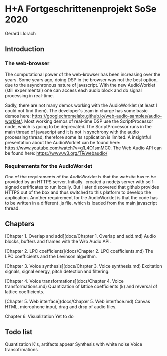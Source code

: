 # H+A Fortgeschrittenenprojekt SoSe 2020
 Gerard Llorach

## Introduction

### The web-browser
The computational power of the web-browser has been increasing over the years. Some years ago, doing DSP in the browser was not the best option, due to the asynchronous nature of javascript. With the new AudioWorklet (still experimental) one can access each audio block and do signal processing in real-time.

Sadly, there are not many demos working with the AudioWorklet (at least I could not find them). The developer's team in charge has some basic demos here: https://googlechromelabs.github.io/web-audio-samples/audio-worklet/. Most working demos of real-time DSP use the ScriptProcessor node, which is going to be deprecated. The ScriptProcessor runs in the main thread of javascript and it is not in synchrony with the audio processing thread, therefore some its application is limited. A insightful presentation about the AudioWorklet can be found here: https://www.youtube.com/watch?v=g1L4O1smMC0. The Web Audio API can be found here: https://www.w3.org/TR/webaudio/

### Requirements for the AudioWorklet
One of the requirements of the AudioWorklet is that the website has to be provided by an HTTPS server. Initially I created a nodejs server with self-signed certificates to run locally. But I later discovered that github provides HTTPS out of the box and thus switched to this platform to develop the application. Another requirement for the AudioWorklet is that the code has to be written in a different .js file, which is loaded from the main javascript thread.

## Chapters
[Chapter 1. Overlap and add](docs/Chapter 1. Overlap and add.md)
Audio blocks, buffers and frames with the Web Audio API.

[Chapter 2. LPC coefficients](docs/Chapter 2. LPC coefficients.md)
The LPC coefficients and the Levinson algorithm.

[Chapter 3. Voice synthesis](docs/Chapter 3. Voice synthesis.md)
Excitation signals, signal energy, pitch detection and filtering.

[Chapter 4. Voice transformations](docs/Chapter 4. Voice transformations.md)
Quantization of lattice coefficients (k) and reversal of lattice coefficients.

[Chapter 5. Web interface](docs/Chapter 5. Web interface.md)
Canvas HTML, microphone input, drag and drop of audio files.

Chapter 6. Visualization
Yet to do


## Todo list
Quantization K's, artifacts appear
Synthesis with white noise
Voice transofrmations


